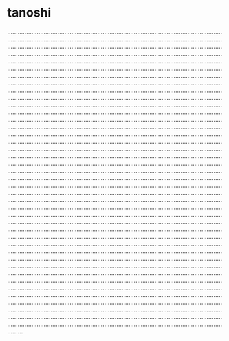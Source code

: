 # tanoshi
.....................................................................................................................................................................................................................................................................................................................................................................................................................................................................................................................................................................................................................................................................................................................................................................................................................................................................................................................................................................................................................................................................................................................................................................................................................................................................................................................................................................................................................................................................................................................................................................................................................................................................................................................................................................................................................................................................................................................................................................................................................................................................................................................................................................................................................................................................................................................................................................................................................................................................................................................................................................................................................................................................................................................................................................................................................................................................................................................................................................................................................................................................................................................................................................................................................................................................................................................................................................................................................................................................................................................................................................................................................................................................................................................................................................................................................................................................................................................................................................................................................................................................................................................................................................................................................................................................................................................................................................................................................................................................................................................................................................................................................................................................................................................................................................................................................................................................................................................................................................................................................................................................................................................................................................................................................................................................................................